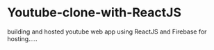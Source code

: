 # Youtube-clone-with-ReactJS
building and hosted youtube web app using ReactJS and Firebase for hosting.....
